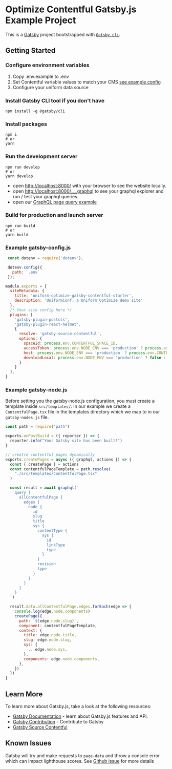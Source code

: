 # Optimize Contentful Gatsby.js Example Project
This is a [Gatsby](https://www.gatsbyjs.com/) project bootstrapped with [`Gatsby cli`](https://www.gatsbyjs.com/docs/tutorial/part-zero/#install-git).


## Getting Started
### Configure environment variables
1. Copy .env.example to .env
2. Set Contentful variable values to match your CMS [see example config](#example-gatsby-configjs)
3. Configure your uniform data source

### Install Gatsby CLI tool if you don't have
```shell
npm install -g @gatsby/cli
```

### Install packages
```shell
npm i
# or
yarn
```

### Run the development server
```shell
npm run develop
# or
yarn develop
```

* open <http://localhost:8000/> with your browser to see the website locally.
* open <http://localhost:8000/___graphql> to see your graphql explorer and run / test your graphql queries.
* open our [GraphQL page query example](http://localhost:8000/___graphql?query=query%20AllPages%20%7B%0A%20%20allContentfulPage%20%7B%0A%20%20%20%20edges%20%7B%0A%20%20%20%20%20%20node%20%7B%0A%20%20%20%20%20%20%20%20slug%0A%20%20%20%20%20%20%20%20title%0A%20%20%20%20%20%20%20%20sys%20%7B%0A%20%20%20%20%20%20%20%20%20%20contentType%20%7B%0A%20%20%20%20%20%20%20%20%20%20%20%20sys%20%7B%0A%20%20%20%20%20%20%20%20%20%20%20%20%20%20id%0A%20%20%20%20%20%20%20%20%20%20%20%20%20%20linkType%0A%20%20%20%20%20%20%20%20%20%20%20%20%20%20type%0A%20%20%20%20%20%20%20%20%20%20%20%20%7D%0A%20%20%20%20%20%20%20%20%20%20%7D%0A%20%20%20%20%20%20%20%20%20%20revision%0A%20%20%20%20%20%20%20%20%20%20type%0A%20%20%20%20%20%20%20%20%7D%0A%20%20%20%20%20%20%7D%0A%20%20%20%20%7D%0A%20%20%7D%0A%7D%0A%0Aquery%20SinglePage(%24slug%3A%20String!)%20%7B%0A%20%20contentfulPage(slug%3A%20%7Beq%3A%20%24slug%7D)%20%7B%0A%20%20%20%20title%0A%20%20%20%20slug%0A%20%20%20%20components%20%7B%0A%20%20%20%20%20%20...whyAttend%0A%20%20%20%20%20%20...callToAction%0A%20%20%20%20%20%20...hero%0A%20%20%20%20%20%20...personalizedHero%0A%20%20%20%20%20%20...registrationForm%0A%20%20%20%20%20%20...talkList%0A%20%20%20%20%7D%0A%20%20%7D%0A%7D%0A%0Aquery%20GetAllTalks%20%7B%0A%20%20allContentfulTalk%20%7B%0A%20%20%20%20edges%20%7B%0A%20%20%20%20%20%20node%20%7B%0A%20%20%20%20%20%20%20%20...talkListItem%0A%20%20%20%20%20%20%7D%0A%20%20%20%20%7D%0A%20%20%7D%0A%7D%0A%0Afragment%20talkListItem%20on%20ContentfulTalk%20%7B%0A%20%20sys%20%7B%0A%20%20%20%20contentType%20%7B%0A%20%20%20%20%20%20sys%20%7B%0A%20%20%20%20%20%20%20%20id%0A%20%20%20%20%20%20%20%20linkType%0A%20%20%20%20%20%20%20%20type%0A%20%20%20%20%20%20%7D%0A%20%20%20%20%7D%0A%20%20%20%20revision%0A%20%20%20%20type%0A%20%20%7D%0A%20%20title%0A%20%20description%20%7B%0A%20%20%20%20raw%0A%20%20%7D%0A%20%20unfrmOptIntentTag%20%7B%0A%20%20%20%20intents%20%7B%0A%20%20%20%20%20%20dev%20%7B%0A%20%20%20%20%20%20%20%20str%0A%20%20%20%20%20%20%7D%0A%20%20%20%20%20%20marketer%20%7B%0A%20%20%20%20%20%20%20%20str%0A%20%20%20%20%20%20%7D%0A%20%20%20%20%7D%0A%20%20%20%20sys%20%7B%0A%20%20%20%20%20%20type%0A%20%20%20%20%7D%0A%20%20%20%20id%0A%20%20%7D%0A%7D%0A%0Afragment%20whyAttend%20on%20ContentfulWhyAttend%20%7B%0A%20%20id%0A%20%20sys%20%7B%0A%20%20%20%20contentType%20%7B%0A%20%20%20%20%20%20sys%20%7B%0A%20%20%20%20%20%20%20%20id%0A%20%20%20%20%20%20%20%20linkType%0A%20%20%20%20%20%20%20%20type%0A%20%20%20%20%20%20%7D%0A%20%20%20%20%7D%0A%20%20%20%20revision%0A%20%20%20%20type%0A%20%20%7D%0A%20%20image%20%7B%0A%20%20%20%20description%0A%20%20%20%20file%20%7B%0A%20%20%20%20%20%20fileName%0A%20%20%20%20%20%20url%0A%20%20%20%20%20%20details%20%7B%0A%20%20%20%20%20%20%20%20image%20%7B%0A%20%20%20%20%20%20%20%20%20%20height%0A%20%20%20%20%20%20%20%20%20%20width%0A%20%20%20%20%20%20%20%20%7D%0A%20%20%20%20%20%20%20%20size%0A%20%20%20%20%20%20%7D%0A%20%20%20%20%20%20contentType%0A%20%20%20%20%7D%0A%20%20%7D%0A%20%20title%0A%20%20description%20%7B%0A%20%20%20%20description%0A%20%20%7D%0A%7D%0A%0Afragment%20callToAction%20on%20ContentfulCallToAction%20%7B%0A%20%20id%0A%20%20sys%20%7B%0A%20%20%20%20contentType%20%7B%0A%20%20%20%20%20%20sys%20%7B%0A%20%20%20%20%20%20%20%20id%0A%20%20%20%20%20%20%20%20linkType%0A%20%20%20%20%20%20%20%20type%0A%20%20%20%20%20%20%7D%0A%20%20%20%20%7D%0A%20%20%20%20revision%0A%20%20%20%20type%0A%20%20%7D%0A%20%20buttonLink%0A%20%20buttonText%0A%20%20heading%0A%20%20subheading%0A%7D%0A%0Afragment%20hero%20on%20ContentfulHero%20%7B%0A%20%20id%0A%20%20sys%20%7B%0A%20%20%20%20contentType%20%7B%0A%20%20%20%20%20%20sys%20%7B%0A%20%20%20%20%20%20%20%20id%0A%20%20%20%20%20%20%20%20linkType%0A%20%20%20%20%20%20%20%20type%0A%20%20%20%20%20%20%7D%0A%20%20%20%20%7D%0A%20%20%20%20revision%0A%20%20%20%20type%0A%20%20%7D%0A%20%20image%20%7B%0A%20%20%20%20description%0A%20%20%20%20file%20%7B%0A%20%20%20%20%20%20fileName%0A%20%20%20%20%20%20url%0A%20%20%20%20%20%20details%20%7B%0A%20%20%20%20%20%20%20%20image%20%7B%0A%20%20%20%20%20%20%20%20%20%20height%0A%20%20%20%20%20%20%20%20%20%20width%0A%20%20%20%20%20%20%20%20%7D%0A%20%20%20%20%20%20%20%20size%0A%20%20%20%20%20%20%7D%0A%20%20%20%20%20%20contentType%0A%20%20%20%20%7D%0A%20%20%7D%0A%20%20title%0A%20%20buttonText%0A%20%20buttonLinkSlug%0A%20%20text%3A%20description%0A%20%20unfrmOptIntentTag%20%7B%0A%20%20%20%20intents%20%7B%0A%20%20%20%20%20%20registration%20%7B%0A%20%20%20%20%20%20%20%20str%0A%20%20%20%20%20%20%7D%0A%20%20%20%20%20%20cfp_utm%20%7B%0A%20%20%20%20%20%20%20%20str%0A%20%20%20%20%20%20%7D%0A%20%20%20%20%20%20dev%20%7B%0A%20%20%20%20%20%20%20%20str%0A%20%20%20%20%20%20%7D%0A%20%20%20%20%20%20marketer%20%7B%0A%20%20%20%20%20%20%20%20str%0A%20%20%20%20%20%20%7D%0A%20%20%20%20%7D%0A%20%20%7D%0A%7D%0A%0Afragment%20personalizedHero%20on%20ContentfulPersonalizedHero%20%7B%0A%20%20id%0A%20%20sys%20%7B%0A%20%20%20%20contentType%20%7B%0A%20%20%20%20%20%20sys%20%7B%0A%20%20%20%20%20%20%20%20id%0A%20%20%20%20%20%20%20%20linkType%0A%20%20%20%20%20%20%20%20type%0A%20%20%20%20%20%20%7D%0A%20%20%20%20%7D%0A%20%20%20%20revision%0A%20%20%20%20type%0A%20%20%7D%0A%20%20unfrmOptP13nList%20%7B%0A%20%20%20%20title%0A%20%20%20%20description%0A%20%20%20%20buttonText%0A%20%20%20%20image%20%7B%0A%20%20%20%20%20%20description%0A%20%20%20%20%20%20file%20%7B%0A%20%20%20%20%20%20%20%20fileName%0A%20%20%20%20%20%20%20%20url%0A%20%20%20%20%20%20%20%20details%20%7B%0A%20%20%20%20%20%20%20%20%20%20image%20%7B%0A%20%20%20%20%20%20%20%20%20%20%20%20height%0A%20%20%20%20%20%20%20%20%20%20%20%20width%0A%20%20%20%20%20%20%20%20%20%20%7D%0A%20%20%20%20%20%20%20%20%20%20size%0A%20%20%20%20%20%20%20%20%7D%0A%20%20%20%20%20%20%20%20contentType%0A%20%20%20%20%20%20%7D%0A%20%20%20%20%7D%0A%20%20%20%20sys%20%7B%0A%20%20%20%20%20%20contentType%20%7B%0A%20%20%20%20%20%20%20%20sys%20%7B%0A%20%20%20%20%20%20%20%20%20%20id%0A%20%20%20%20%20%20%20%20%20%20linkType%0A%20%20%20%20%20%20%20%20%20%20type%0A%20%20%20%20%20%20%20%20%7D%0A%20%20%20%20%20%20%7D%0A%20%20%20%20%20%20revision%0A%20%20%20%20%20%20type%0A%20%20%20%20%7D%0A%20%20%20%20unfrmOptIntentTag%20%7B%0A%20%20%20%20%20%20intents%20%7B%0A%20%20%20%20%20%20%20%20registration%20%7B%0A%20%20%20%20%20%20%20%20%20%20str%0A%20%20%20%20%20%20%20%20%7D%0A%20%20%20%20%20%20%20%20cfp_utm%20%7B%0A%20%20%20%20%20%20%20%20%20%20str%0A%20%20%20%20%20%20%20%20%7D%0A%20%20%20%20%20%20%20%20dev%20%7B%0A%20%20%20%20%20%20%20%20%20%20str%0A%20%20%20%20%20%20%20%20%7D%0A%20%20%20%20%20%20%20%20marketer%20%7B%0A%20%20%20%20%20%20%20%20%20%20str%0A%20%20%20%20%20%20%20%20%7D%0A%20%20%20%20%20%20%7D%0A%20%20%20%20%7D%0A%20%20%7D%0A%7D%0A%0Afragment%20registrationForm%20on%20ContentfulRegistrationForm%20%7B%0A%20%20id%0A%20%20sys%20%7B%0A%20%20%20%20contentType%20%7B%0A%20%20%20%20%20%20sys%20%7B%0A%20%20%20%20%20%20%20%20id%0A%20%20%20%20%20%20%20%20linkType%0A%20%20%20%20%20%20%20%20type%0A%20%20%20%20%20%20%7D%0A%20%20%20%20%7D%0A%20%20%20%20revision%0A%20%20%20%20type%0A%20%20%7D%0A%20%20heading%0A%20%20buttonText%0A%20%20registeredText%0A%7D%0A%0Afragment%20talkList%20on%20ContentfulTalksList%20%7B%0A%20%20sys%20%7B%0A%20%20%20%20contentType%20%7B%0A%20%20%20%20%20%20sys%20%7B%0A%20%20%20%20%20%20%20%20id%0A%20%20%20%20%20%20%20%20linkType%0A%20%20%20%20%20%20%20%20type%0A%20%20%20%20%20%20%7D%0A%20%20%20%20%7D%0A%20%20%20%20revision%0A%20%20%20%20type%0A%20%20%7D%0A%20%20title%0A%20%20p13nTitle%0A%20%20count%0A%20%20registerButtonText%0A%7D%0A&codeExporterIsOpen=false&operationName=GetAllTalks&variables=%7B%0A%20%20%22slug%22%3A%20%22%2F%22%0A%7D&explorerIsOpen=true)

### Build for production and launch server
```shell
npm run build
# or
yarn build
```

### Example gatsby-config.js
```javascript
 const dotenv = require('dotenv');

 dotenv.config({
   path: `.env`
 });

module.exports = {
  siteMetadata: {
    title: 'uniform-optimize-gatsby-contentful-starter',    
    description: 'UniformConf, a Uniform Optimize demo site'
  },
  /* Your site config here */
  plugins: [
    'gatsby-plugin-postcss',
    'gatsby-plugin-react-helmet',
    {
      resolve: 'gatsby-source-contentful',
      options: {
        spaceId: process.env.CONTENTFUL_SPACE_ID,
        accessToken: process.env.NODE_ENV === 'production' ? process.env.CONTENTFUL_CDA_ACCESS_TOKEN : process.env.CONTENTFUL_CPA_ACCESS_TOKEN,
        host: process.env.NODE_ENV === 'production' ? process.env.CONTENTFUL_HOST : process.env.CONTENTFUL_HOST_PREVIEW,
        downloadLocal: process.env.NODE_ENV === 'production' ? false : true
      }
    }
  ],
}
```


### Example gatsby-node.js

Before setting you the gatsby-node.js configuration, you must create a template inside ```src/templates/```. In our example we create a ```ContentfulPage.tsx``` file in the templates directory which we map to in our ```gatsby-nodes.js``` file.

```javascript
const path = require("path")

exports.onPostBuild = ({ reporter }) => {
  reporter.info("Your Gatsby site has been built!")
}

// creatre contentful pages dynamically
exports.createPages = async ({ graphql, actions }) => {
  const { createPage } = actions
  const contentfulPageTemplate = path.resolve(
    "./src/templates/ContentfulPage.tsx"
  )

  const result = await graphql(`
    query {
      allContentfulPage {
        edges {
          node {
            id            
            slug
            title
            sys {
              contentType {
                sys {
                  id
                  linkType
                  type
                }
              }
              revision
              type
            }
          }
        }
      }
    }
  `)

  result.data.allContentfulPage.edges.forEach(edge => {
    console.log(edge.node.components)
    createPage({
      path: `${edge.node.slug}`,
      component: contentfulPageTemplate,
      context: {
        title: edge.node.title,
        slug: edge.node.slug,
        sys: {
          ...edge.node.sys,
        },
        components: edge.node.components,
      },
    })
  })
}
```

## Learn More
To learn more about Gatsby.js, take a look at the following resources:
- [Gatsby Documentation](https://www.gatsbyjs.com/docs/) - learn about Gatsby.js features and API.
- [Gatsby Contribution](https://github.com/gatsbyjs/gatsby#-how-to-contribute) - Contribute to Gatsby
- [Gatsby Source Contentful](https://www.gatsbyjs.com/plugins/gatsby-source-contentful/?=content)


## Known Issues
Gatsby will try and make requests to ```page-data``` and throw a console error which can impact lighthouse scores. See [Github issue](https://github.com/gatsbyjs/gatsby/issues/16097) for more details